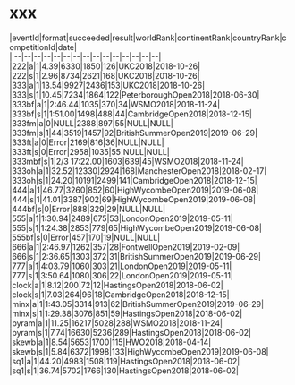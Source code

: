 # xxx


|eventId|format|succeeded|result|worldRank|continentRank|countryRank|competitionId|date|  
|	--|--|--|--|--|--|--|--|--|--|--|--|--|--|--|  
|222|a|1|4.39|6330|1850|126|UKC2018|2018-10-26|  
|222|s|1|2.96|8734|2621|168|UKC2018|2018-10-26|  
|333|a|1|13.54|9927|2436|153|UKC2018|2018-10-26|  
|333|s|1|10.45|7234|1864|122|PeterboroughOpen2018|2018-06-30|  
|333bf|a|1|2:46.44|1035|370|34|WSMO2018|2018-11-24|  
|333bf|s|1|1:51.00|1498|488|44|CambridgeOpen2018|2018-12-15|  
|333fm|a|0|NULL|2388|897|55|NULL|NULL|  
|333fm|s|1|44|3519|1457|92|BritishSummerOpen2019|2019-06-29|  
|333ft|a|0|Error|2169|816|36|NULL|NULL|  
|333ft|s|0|Error|2958|1035|55|NULL|NULL|  
|333mbf|s|1|2/3 17:22.00|1603|639|45|WSMO2018|2018-11-24|  
|333oh|a|1|32.52|12330|2924|168|ManchesterOpen2018|2018-02-17|  
|333oh|s|1|24.20|10191|2499|141|CambridgeOpen2018|2018-12-15|  
|444|a|1|46.77|3260|852|60|HighWycombeOpen2019|2019-06-08|  
|444|s|1|41.01|3387|902|69|HighWycombeOpen2019|2019-06-08|  
|444bf|s|0|Error|888|329|29|NULL|NULL|  
|555|a|1|1:30.94|2489|675|53|LondonOpen2019|2019-05-11|  
|555|s|1|1:24.38|2853|779|65|HighWycombeOpen2019|2019-06-08|  
|555bf|s|0|Error|457|170|19|NULL|NULL|  
|666|a|1|2:46.97|1262|357|28|FontwellOpen2019|2019-02-09|  
|666|s|1|2:36.65|1303|372|31|BritishSummerOpen2019|2019-06-29|  
|777|a|1|4:03.79|1060|303|21|LondonOpen2019|2019-05-11|  
|777|s|1|3:50.64|1080|306|22|LondonOpen2019|2019-05-11|  
|clock|a|1|8.12|200|72|12|HastingsOpen2018|2018-06-02|  
|clock|s|1|7.03|264|96|18|CambridgeOpen2018|2018-12-15|  
|minx|a|1|1:43.05|3314|913|62|BritishSummerOpen2019|2019-06-29|  
|minx|s|1|1:29.38|3076|851|59|HastingsOpen2018|2018-06-02|  
|pyram|a|1|11.25|16217|5028|288|WSMO2018|2018-11-24|  
|pyram|s|1|7.74|16630|5236|289|HastingsOpen2018|2018-06-02|  
|skewb|a|1|8.54|5653|1700|115|HWO2018|2018-04-14|  
|skewb|s|1|5.84|6372|1998|133|HighWycombeOpen2019|2019-06-08|  
|sq1|a|1|44.20|4983|1508|119|HastingsOpen2018|2018-06-02|  
|sq1|s|1|36.74|5702|1766|130|HastingsOpen2018|2018-06-02|  
